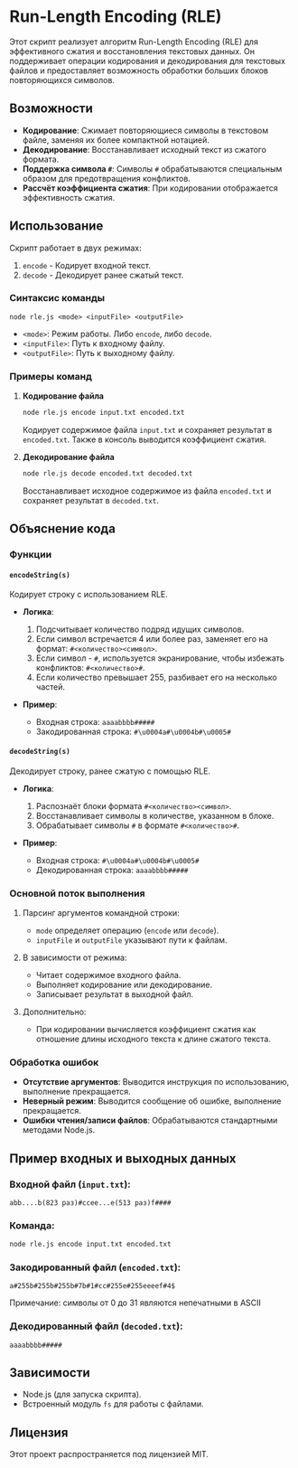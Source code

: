 # Run-Length Encoding (RLE)

Этот скрипт реализует алгоритм Run-Length Encoding (RLE) для эффективного сжатия и восстановления текстовых данных. Он поддерживает операции кодирования и декодирования для текстовых файлов и предоставляет возможность обработки больших блоков повторяющихся символов.

## Возможности

- **Кодирование**: Сжимает повторяющиеся символы в текстовом файле, заменяя их более компактной нотацией.
- **Декодирование**: Восстанавливает исходный текст из сжатого формата.
- **Поддержка символа `#`**: Символы `#` обрабатываются специальным образом для предотвращения конфликтов.
- **Рассчёт коэффициента сжатия**: При кодировании отображается эффективность сжатия.

## Использование

Скрипт работает в двух режимах:

1. `encode` - Кодирует входной текст.
2. `decode` - Декодирует ранее сжатый текст.

### Синтаксис команды

```
node rle.js <mode> <inputFile> <outputFile>
```

- `<mode>`: Режим работы. Либо `encode`, либо `decode`.
- `<inputFile>`: Путь к входному файлу.
- `<outputFile>`: Путь к выходному файлу.

### Примеры команд

1. **Кодирование файла**

   ```bash
   node rle.js encode input.txt encoded.txt
   ```

   Кодирует содержимое файла `input.txt` и сохраняет результат в `encoded.txt`. Также в консоль выводится коэффициент сжатия.

2. **Декодирование файла**

   ```bash
   node rle.js decode encoded.txt decoded.txt
   ```

   Восстанавливает исходное содержимое из файла `encoded.txt` и сохраняет результат в `decoded.txt`.

## Объяснение кода

### Функции

#### `encodeString(s)`

Кодирует строку с использованием RLE.

- **Логика**:
  1. Подсчитывает количество подряд идущих символов.
  2. Если символ встречается 4 или более раз, заменяет его на формат: `#<количество><символ>`.
  3. Если символ - `#`, используется экранирование, чтобы избежать конфликтов: `#<количество>#`.
  4. Если количество превышает 255, разбивает его на несколько частей.

- **Пример**:
  - Входная строка: `aaaabbbb#####`
  - Закодированная строка: `#\u0004a#\u0004b#\u0005#`

#### `decodeString(s)`

Декодирует строку, ранее сжатую с помощью RLE.

- **Логика**:
  1. Распознаёт блоки формата `#<количество><символ>`.
  2. Восстанавливает символы в количестве, указанном в блоке.
  3. Обрабатывает символы `#` в формате `#<количество>#`.

- **Пример**:
  - Входная строка: `#\u0004a#\u0004b#\u0005#`
  - Декодированная строка: `aaaabbbb#####`

### Основной поток выполнения

1. Парсинг аргументов командной строки:
   - `mode` определяет операцию (`encode` или `decode`).
   - `inputFile` и `outputFile` указывают пути к файлам.

2. В зависимости от режима:
   - Читает содержимое входного файла.
   - Выполняет кодирование или декодирование.
   - Записывает результат в выходной файл.

3. Дополнительно:
   - При кодировании вычисляется коэффициент сжатия как отношение длины исходного текста к длине сжатого текста.

### Обработка ошибок

- **Отсутствие аргументов**: Выводится инструкция по использованию, выполнение прекращается.
- **Неверный режим**: Выводится сообщение об ошибке, выполнение прекращается.
- **Ошибки чтения/записи файлов**: Обрабатываются стандартными методами Node.js.

## Пример входных и выходных данных

### Входной файл (`input.txt`):

```
abb....b(823 раз)#ccee...e(513 раз)f####
```

### Команда:

```bash
node rle.js encode input.txt encoded.txt
```

### Закодированный файл (`encoded.txt`):

```
a#255b#255b#255b#7b#1#cc#255e#255eeeef#4$
```
Примечание: символы от 0 до 31 являются непечатными в ASCII

### Декодированный файл (`decoded.txt`):

```
aaaabbbb#####
```

## Зависимости

- Node.js (для запуска скрипта).
- Встроенный модуль `fs` для работы с файлами.

## Лицензия

Этот проект распространяется под лицензией MIT.

